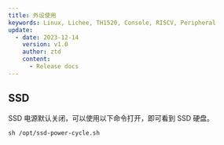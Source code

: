 ```yaml
---
title: 外设使用
keywords: Linux, Lichee, TH1520, Console, RISCV, Peripheral
update:
  - date: 2023-12-14
    version: v1.0
    author: ztd
    content:
      - Release docs
---
```


## SSD

SSD 电源默认关闭，可以使用以下命令打开，即可看到 SSD 硬盘。
```shell
sh /opt/ssd-power-cycle.sh
```
